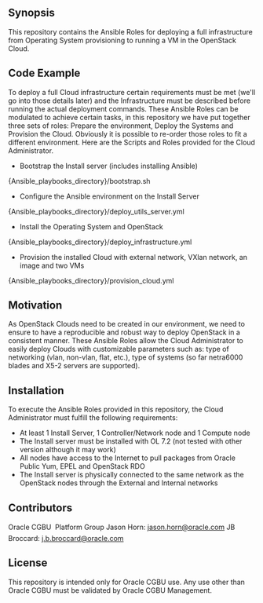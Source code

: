## Synopsis

This repository contains the Ansible Roles for deploying a full infrastructure from Operating System provisioning to running a VM in the OpenStack Cloud.

## Code Example

To deploy a full Cloud infrastructure certain requirements must be met (we'll go into those details later) and the Infrastructure must be described before running the actual deployment commands. These Ansible Roles can be modulated to achieve certain tasks, in this repository we have put together three sets of roles: Prepare the environment, Deploy the Systems and Provision the Cloud. Obviously it is possible to re-order those roles to fit a different environment.
Here are the Scripts and Roles provided for the Cloud Administrator.

-	Bootstrap the Install server (includes installing Ansible)

{Ansible_playbooks_directory}/bootstrap.sh

-	Configure the Ansible environment on the Install Server

{Ansible_playbooks_directory}/deploy_utils_server.yml

-	Install the Operating System and OpenStack

{Ansible_playbooks_directory}/deploy_infrastructure.yml

-	Provision the installed Cloud with external network, VXlan network, an image and two VMs

{Ansible_playbooks_directory}/provision_cloud.yml

## Motivation

As OpenStack Clouds need to be created in our environment, we need to ensure to have a reproducible and robust way to deploy OpenStack in a consistent manner. These Ansible Roles allow the Cloud Administrator to easily deploy Clouds with customizable parameters such as: type of networking (vlan, non-vlan, flat, etc.), type of systems (so far netra6000 blades and X5-2 servers are supported).

## Installation

To execute the Ansible Roles provided in this repository, the Cloud Administrator must fulfill the following requirements:
-	At least 1 Install Server, 1 Controller/Network node and 1 Compute node
-	The Install server must be installed with OL 7.2 (not tested with other version although it may work)
-	All nodes have access to the Internet to pull packages from Oracle Public Yum, EPEL and OpenStack RDO
-	The Install server is physically connected to the same network as the OpenStack nodes through the External and Internal networks

## Contributors

Oracle CGBU  Platform Group
Jason Horn: jason.horn@oracle.com
JB Broccard: j.b.broccard@oracle.com

## License

This repository is intended only for Oracle CGBU use. Any use other than Oracle CGBU must be validated by Oracle CGBU Management.

